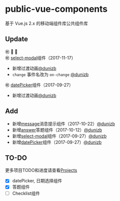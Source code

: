# public-vue-components
基于 Vue.js 2.x 的移动端组件库公共组件库

## Update

:congratulations: :rose: :hibiscus:   
:congratulations: [select-modal](https://github.com/clteam/public-vue-components/tree/master/src/datePicker)组件（2017-11-17）
- 新增过渡动画[@dunizb](https://github.com/dunizb)
- `change` 事件名改为 `on-change` [@dunizb](https://github.com/dunizb)

:congratulations: [datePicker](https://github.com/clteam/public-vue-components/tree/master/src/datePicker)组件（2017-09-27）
- 新增过渡动画[@dunizb](https://github.com/dunizb)

## Add
- 新增[message](https://github.com/clteam/public-vue-components/tree/master/src/message)消息提示组件（2017-10-22）[@dunizb](https://github.com/dunizb)
- 新增[answer](https://github.com/clteam/public-vue-components/tree/master/src/answer)答题组件（2017-10-12）[@dunizb](https://github.com/dunizb)
- 新增[select-modal](https://github.com/clteam/public-vue-components/tree/master/src/datePicker)组件（2017-09-27）[@dunizb](https://github.com/dunizb)
- 新增[datePicker](https://github.com/clteam/public-vue-components/tree/master/src/datePicker)组件（2017-09-27）[@dunizb](https://github.com/dunizb)

## TO-DO

更多项目TODO和进度请查看[Projects](https://github.com/clteam/public-vue-components/projects/1)
- [X] datePicker, 日期选择组件
- [X] 答题组件
- [ ] Checklist组件
